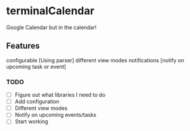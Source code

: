 # terminalCalendar
Google Calendar but in the calendar!
## Features
configurable [Using parser]
different view modes
notifications [notify on upcoming task or event]
### TODO
- [ ] Figure out what libraries I need to do
- [ ] Add configuration
- [ ] Different view modes
- [ ] Notify on upcoming events/tasks
- [ ] Start working
